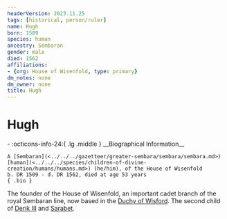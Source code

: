 ```yaml
---
headerVersion: 2023.11.25
tags: [historical, person/ruler]
name: Hugh
born: 1509
species: human
ancestry: Sembaran
gender: male
died: 1562
affiliations:
- {org: House of Wisenfold, type: primary}
dm_notes: none
dm_owner: none
title: Hugh
---
```

# Hugh
<div class="grid cards ext-narrow-margin ext-one-column" markdown>
- :octicons-info-24:{ .lg .middle } __Biographical Information__

    A [Sembaran](<../../../gazetteer/greater-sembara/sembara/sembara.md>) [human](<../../../species/children-of-divine-creation/humans/humans.md>) (he/him), of the House of Wisenfold  
    b. DR 1509 - d. DR 1562, died at age 53 years  
    { .bio }

</div>


The founder of the House of Wisenfold, an important cadet branch of the royal Sembaran line, now based in the [Duchy of Wisford](<../../../gazetteer/greater-sembara/sembara/heartlands/duchy-of-wisford.md>). The second child of [Derik III](<./derik-iii.md>) and [Sarabet](<./sarabet.md>).


